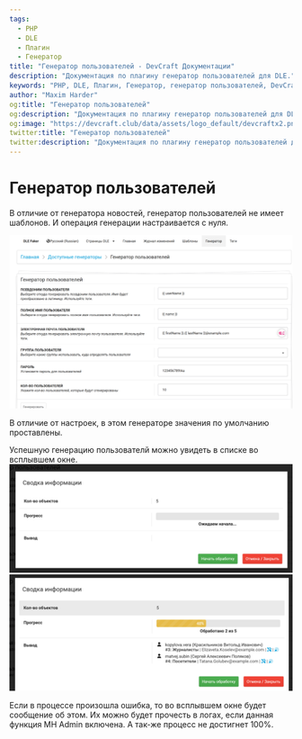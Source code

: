 ```yaml
---
tags:
  - PHP
  - DLE
  - Плагин
  - Генератор
title: "Генератор пользователей - DevCraft Документации"
description: "Документация по плагину генератор пользователей для DLE."
keywords: "PHP, DLE, Плагин, Генератор, генератор пользователей, DevCraft, документация"
author: "Maxim Harder"
og:title: "Генератор пользователей"
og:description: "Документация по плагину генератор пользователей для DLE."
og:image: "https://devcraft.club/data/assets/logo_default/devcraftx2.png"
twitter:title: "Генератор пользователей"
twitter:description: "Документация по плагину генератор пользователей для DLE."
---
```


# Генератор пользователей

В отличие от генератора новостей, генератор пользователей не имеет шаблонов. И операция генерации настраивается с нуля.

![Генератор Пользователей](assets/gen_users.png)

В отличие от настроек, в этом генераторе значения по умолчанию проставлены.

Успешную генерацию пользователй можно увидеть в списке во всплывшем окне.
![Модальное окно статус](assets/gen_users_modal.png)
![Процесс обработки](assets/gen_users_result.png)

Если в процессе произошла ошибка, то во всплывшем окне будет сообщение об этом. Их можно будет прочесть в логах, если данная функция MH Admin включена. А так-же процесс не достигнет 100%.